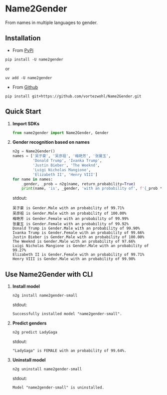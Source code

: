 # Name2Gender

From names in multiple languages to gender.

## Installation

- From [PyPi](https://pypi.org/project/name2gender/)

```
pip install -U name2gender
```

or

```
uv add -U name2gender
```

- From [Github](https://github.com/vortezwohl/Name2Gender/releases)

```
pip install git+https://github.com/vortezwohl/Name2Gender.git
```

## Quick Start

1. **Import SDKs**

    ```python
    from name2gender import Name2Gender, Gender
    ```

2. **Gender recognition based on names**

    ```python
    n2g = Name2Gender()
    names = ['吴子豪', '吴彦祖', '梅艳芳', '张曼玉',
             'Donald Trump', 'Ivanka Trump',
             'Justin Bieber', 'The Weeknd',
             'Luigi Nicholas Mangione',
             'Elizabeth II', 'Henry VIII']
    for name in names:
        _gender, _prob = n2g(name, return_probability=True)
        print(name, 'is', _gender, 'with an probability of', f'{_prob * 100:.2f}%')

    ```

    stdout:

    ```
    吴子豪 is Gender.Male with an probability of 99.71%
    吴彦祖 is Gender.Male with an probability of 100.00%
    梅艳芳 is Gender.Female with an probability of 99.99%
    张曼玉 is Gender.Female with an probability of 99.92%
    Donald Trump is Gender.Male with an probability of 99.90%
    Ivanka Trump is Gender.Female with an probability of 99.66%
    Justin Bieber is Gender.Male with an probability of 100.00%
    The Weeknd is Gender.Male with an probability of 97.66%
    Luigi Nicholas Mangione is Gender.Male with an probability of 99.27%
    Elizabeth II is Gender.Female with an probability of 99.71%
    Henry VIII is Gender.Male with an probability of 99.90%
    ```

## Use Name2Gender with CLI

1. **Install model**

    ```
    n2g install name2gender-small
    ```

    stdout:

    ```
    Successfully installed model "name2gender-small".
    ```

2. **Predict genders**

    ```
    n2g predict LadyGaga
    ```

    stdout:

    ```
    "LadyGaga" is FEMALE with an probability of 99.64%.
    ```

3. **Uninstall model**

    ```
    n2g uninstall name2gender-small
    ```

    stdout:

    ```
    Model "name2gender-small" is uninstalled.
    ```
    
